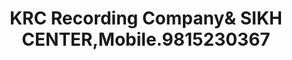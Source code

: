 ---
title: "KRC Recording Company& SIKH CENTER,Mobile.9815230367"
url: /rara-sahib/krc-recording-companyand-sikh-center-mobile-9815230367/
shop: shop
---